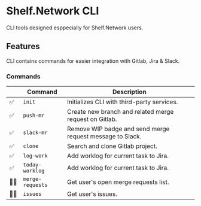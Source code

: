 # Shelf.Network CLI

CLI tools designed esppecially for Shelf.Network users.

## Features

CLI contains commands for easier integration with Gitlab, Jira & Slack.

### Commands

|      | Command           | Description  
| ---- | ----------------- | ---------------
| ✅   | `init`            | Initializes CLI with third-party services.
| ✅   | `push-mr`         | Create new branch and related merge request on Gitlab.
| ✅   | `slack-mr`        | Remove WIP badge and send merge request message to Slack.
| ✅   | `clone`           | Search and clone Gitlab project.
| ✅   | `log-work`        | Add worklog for current task to Jira.
| ✅   | `today-worklog`   | Add worklog for current task to Jira.
| 🧑‍💻   | `merge-requests`  | Get user's open merge requests list.
| 🧑‍💻   | `issues`          | Get user's issues.
